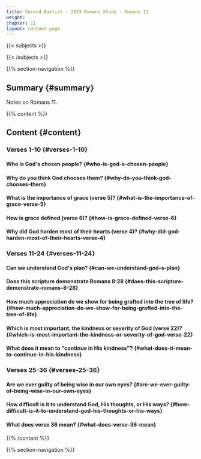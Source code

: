 ```yaml
---
title: Second Baptist - 2023 Romans Study - Romans 11
weight: 
chapter: 11
layout: content-page
---
```


{{< subjects >}}

{{< /subjects >}}

{{% section-navigation %}}

<!-- ## Video {#video}

{{% video
videoId=""

videoPlaylist=""

slides="https://bibledocs.org/slides/"
%}} -->

## Summary {#summary}

Notes on Romans 11.

<!-- ## Timestamps {#timestamps} -->

{{% content %}}

## Content {#content}

<!-- --- -->

### Verses 1-10 {#verses-1-10}

#### Who is God's chosen people? {#who-is-god-s-chosen-people}

#### Why do you think God chooses them? {#why-do-you-think-god-chooses-them}

#### What is the importance of grace (verse 5)? {#what-is-the-importance-of-grace-verse-5}

#### How is grace defined (verse 6)? {#how-is-grace-defined-verse-6}

#### Why did God harden most of their hearts (verse 4)? {#why-did-god-harden-most-of-their-hearts-verse-4}

### Verses 11-24 {#verses-11-24}

#### Can we understand God's plan? {#can-we-understand-god-s-plan}

#### Does this scripture demonstrate Romans 8:28 {#does-this-scripture-demonstrate-romans-8-28}

#### How much appreciation do we show for being grafted into the tree of life? {#how-much-appreciation-do-we-show-for-being-grafted-into-the-tree-of-life}

#### Which is most important, the kindness or severity of God (verse 22)? {#which-is-most-important-the-kindness-or-severity-of-god-verse-22}

#### What does it mean to "continue in His kindness"? {#what-does-it-mean-to-continue-in-his-kindness}

### Verses 25-36 {#verses-25-36}

#### Are we ever guilty of being wise in our own eyes? {#are-we-ever-guilty-of-being-wise-in-our-own-eyes}

#### How difficult is it to understand God, His thoughts, or His ways? {#how-difficult-is-it-to-understand-god-his-thoughts-or-his-ways}

#### What does verse 36 mean? {#what-does-verse-36-mean}

{{% /content %}}


<!-- {{% transcript %}}

## Video/audio transcript {#video-audio-transcript}



{{% /transcript %}} -->

{{% section-navigation %}}